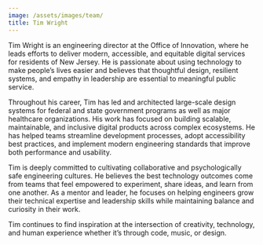```yaml
---
image: /assets/images/team/
title: Tim Wright
---
```

Tim Wright is an engineering director at the Office of Innovation, where he leads efforts to deliver modern, accessible, and equitable digital services for residents of New Jersey. He is passionate about using technology to make people’s lives easier and believes that thoughtful design, resilient systems, and empathy in leadership are essential to meaningful public service.

Throughout his career, Tim has led and architected large-scale design systems for federal and state government programs as well as major healthcare organizations. His work has focused on building scalable, maintainable, and inclusive digital products across complex ecosystems. He has helped teams streamline development processes, adopt accessibility best practices, and implement modern engineering standards that improve both performance and usability.

Tim is deeply committed to cultivating collaborative and psychologically safe engineering cultures. He believes the best technology outcomes come from teams that feel empowered to experiment, share ideas, and learn from one another. As a mentor and leader, he focuses on helping engineers grow their technical expertise and leadership skills while maintaining balance and curiosity in their work.

Tim continues to find inspiration at the intersection of creativity, technology, and human experience whether it’s through code, music, or design.
